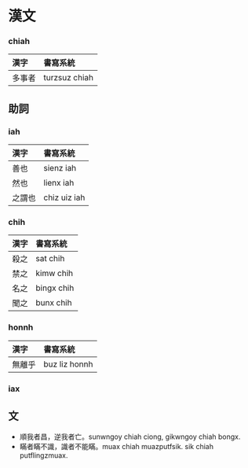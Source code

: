 # 漢文

### chiah

| 漢字 | 書寫系統 |
| :--- | :--- |
| 多事者 | turzsuz chiah |

## 助詞

### iah

| 漢字 | 書寫系統 |
| :--- | :--- |
| 善也 | sienz iah |
| 然也 | lienx iah |
| 之謂也 | chiz uiz iah |

### chih

| 漢字 | 書寫系統 |
| :--- | :--- |
| 殺之 | sat chih |
| 禁之 | kimw chih |
| 名之 | bingx chih |
| 聞之 | bunx chih |

### honnh

| 漢字 | 書寫系統 |
| :--- | :--- |
| 無離乎 | buz liz honnh |

### iax

## 文

* 順我者昌，逆我者亡。sunwngoy chiah ciong, gikwngoy chiah bongx.
* 瞞者瞞不識，識者不能瞞。muax chiah muazputfsik. sik chiah putflingzmuax.
